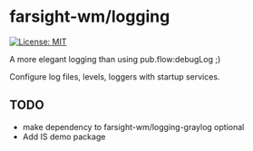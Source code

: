 # farsight-wm/logging
[![License: MIT](https://img.shields.io/badge/License-MIT-silver.svg)](https://opensource.org/licenses/MIT)

A more elegant logging than using pub.flow:debugLog ;)

Configure log files, levels, loggers with startup services.

## TODO
- make dependency to farsight-wm/logging-graylog optional
- Add IS demo package

